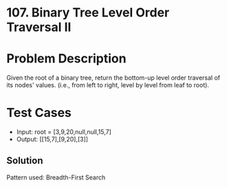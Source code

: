 # 107. Binary Tree Level Order Traversal II

# Problem Description

Given the root of a binary tree, return the bottom-up level order traversal of its nodes' values. (i.e., from left to right, level by level from leaf to root).

# Test Cases

- Input: root = [3,9,20,null,null,15,7]
- Output: [[15,7],[9,20],[3]]

## Solution

Pattern used: Breadth-First Search
